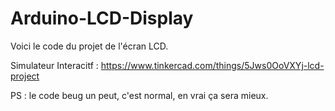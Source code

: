 # Arduino-LCD-Display

Voici le code du projet de l'écran LCD.

Simulateur Interacitf : <https://www.tinkercad.com/things/5Jws0OoVXYj-lcd-project>

PS : le code beug un peut, c'est normal, en vrai ça sera mieux.